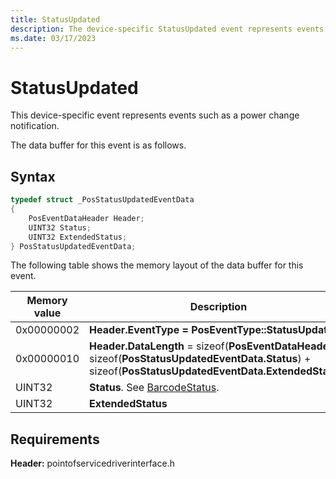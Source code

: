 ```yaml
---
title: StatusUpdated
description: The device-specific StatusUpdated event represents events such as a power change notification.
ms.date: 03/17/2023
---
```


# StatusUpdated

This device-specific event represents events such as a power change notification.

The data buffer for this event is as follows.

## Syntax

```cpp
typedef struct _PosStatusUpdatedEventData
{
    PosEventDataHeader Header;
    UINT32 Status;
    UINT32 ExtendedStatus;
} PosStatusUpdatedEventData;
```

The following table shows the memory layout of the data buffer for this event.

| Memory value | Description |
|---|---|
| 0x00000002 | **Header.EventType = PosEventType::StatusUpdated** |
| 0x00000010 | **Header.DataLength** = sizeof(**PosEventDataHeader**) + sizeof(**PosStatusUpdatedEventData.Status**) + sizeof(**PosStatusUpdatedEventData.ExtendedStatus**) |
| UINT32 | **Status**. See [BarcodeStatus](/windows-hardware/drivers/ddi/pointofservicecommontypes/ne-pointofservicecommontypes-_barcodestatus). |
| UINT32 | **ExtendedStatus** |

## Requirements

**Header:** pointofservicedriverinterface.h
